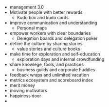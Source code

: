 - management 3.0
- Motivate people with better rewards
	- Kudo box and kudo cards
- improve communication and understanding
	- Personal maps
- empower workers with clear boundaries
	- Delegation boards and delegation poker
- define the culture by sharing stories
	- value stories and culture books
- make time for exploration and self-education
	- exploration days and internal crowdfunding
- share knowlege, tools, and practices
	- business guilds and corporate huddles
- feedback wraps and unlimited vacation
- metrics ecosystem and scoreboard index
- merit money
- moving motivators
- happiness door
-